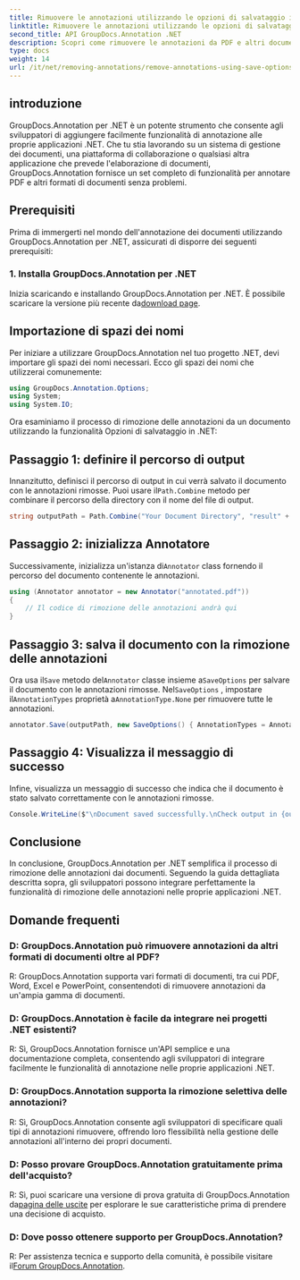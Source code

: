 ```yaml
---
title: Rimuovere le annotazioni utilizzando le opzioni di salvataggio in .NET
linktitle: Rimuovere le annotazioni utilizzando le opzioni di salvataggio in .NET
second_title: API GroupDocs.Annotation .NET
description: Scopri come rimuovere le annotazioni da PDF e altri documenti in .NET utilizzando GroupDocs.Annotation. Guida passo passo con esempi di codice.
type: docs
weight: 14
url: /it/net/removing-annotations/remove-annotations-using-save-options/
---
```

## introduzione

GroupDocs.Annotation per .NET è un potente strumento che consente agli sviluppatori di aggiungere facilmente funzionalità di annotazione alle proprie applicazioni .NET. Che tu stia lavorando su un sistema di gestione dei documenti, una piattaforma di collaborazione o qualsiasi altra applicazione che prevede l'elaborazione di documenti, GroupDocs.Annotation fornisce un set completo di funzionalità per annotare PDF e altri formati di documenti senza problemi.

## Prerequisiti

Prima di immergerti nel mondo dell'annotazione dei documenti utilizzando GroupDocs.Annotation per .NET, assicurati di disporre dei seguenti prerequisiti:

### 1. Installa GroupDocs.Annotation per .NET

 Inizia scaricando e installando GroupDocs.Annotation per .NET. È possibile scaricare la versione più recente da[download page](https://releases.groupdocs.com/annotation/net/).

## Importazione di spazi dei nomi

Per iniziare a utilizzare GroupDocs.Annotation nel tuo progetto .NET, devi importare gli spazi dei nomi necessari. Ecco gli spazi dei nomi che utilizzerai comunemente:

```csharp
using GroupDocs.Annotation.Options;
using System;
using System.IO;
```


Ora esaminiamo il processo di rimozione delle annotazioni da un documento utilizzando la funzionalità Opzioni di salvataggio in .NET:

## Passaggio 1: definire il percorso di output

Innanzitutto, definisci il percorso di output in cui verrà salvato il documento con le annotazioni rimosse. Puoi usare il`Path.Combine` metodo per combinare il percorso della directory con il nome del file di output.

```csharp
string outputPath = Path.Combine("Your Document Directory", "result" + Path.GetExtension("input.pdf"));
```

## Passaggio 2: inizializza Annotatore

 Successivamente, inizializza un'istanza di`Annotator` class fornendo il percorso del documento contenente le annotazioni.

```csharp
using (Annotator annotator = new Annotator("annotated.pdf"))
{
    // Il codice di rimozione delle annotazioni andrà qui
}
```

## Passaggio 3: salva il documento con la rimozione delle annotazioni

 Ora usa il`Save` metodo del`Annotator` classe insieme a`SaveOptions` per salvare il documento con le annotazioni rimosse. Nel`SaveOptions` , impostare il`AnnotationTypes` proprietà a`AnnotationType.None` per rimuovere tutte le annotazioni.

```csharp
annotator.Save(outputPath, new SaveOptions() { AnnotationTypes = AnnotationType.None });
```

## Passaggio 4: Visualizza il messaggio di successo

Infine, visualizza un messaggio di successo che indica che il documento è stato salvato correttamente con le annotazioni rimosse.

```csharp
Console.WriteLine($"\nDocument saved successfully.\nCheck output in {outputPath}.");
```

## Conclusione

In conclusione, GroupDocs.Annotation per .NET semplifica il processo di rimozione delle annotazioni dai documenti. Seguendo la guida dettagliata descritta sopra, gli sviluppatori possono integrare perfettamente la funzionalità di rimozione delle annotazioni nelle proprie applicazioni .NET.

## Domande frequenti

### D: GroupDocs.Annotation può rimuovere annotazioni da altri formati di documenti oltre al PDF?

R: GroupDocs.Annotation supporta vari formati di documenti, tra cui PDF, Word, Excel e PowerPoint, consentendoti di rimuovere annotazioni da un'ampia gamma di documenti.

### D: GroupDocs.Annotation è facile da integrare nei progetti .NET esistenti?

R: Sì, GroupDocs.Annotation fornisce un'API semplice e una documentazione completa, consentendo agli sviluppatori di integrare facilmente le funzionalità di annotazione nelle proprie applicazioni .NET.

### D: GroupDocs.Annotation supporta la rimozione selettiva delle annotazioni?

R: Sì, GroupDocs.Annotation consente agli sviluppatori di specificare quali tipi di annotazioni rimuovere, offrendo loro flessibilità nella gestione delle annotazioni all'interno dei propri documenti.

### D: Posso provare GroupDocs.Annotation gratuitamente prima dell'acquisto?

 R: Sì, puoi scaricare una versione di prova gratuita di GroupDocs.Annotation da[pagina delle uscite](https://releases.groupdocs.com/) per esplorare le sue caratteristiche prima di prendere una decisione di acquisto.

### D: Dove posso ottenere supporto per GroupDocs.Annotation?

 R: Per assistenza tecnica e supporto della comunità, è possibile visitare il[Forum GroupDocs.Annotation](https://forum.groupdocs.com/c/annotation/10).